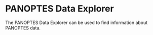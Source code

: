 # PANOPTES Data Explorer

The PANOPTES Data Explorer can be used to find information about PANOPTES data.
